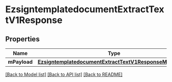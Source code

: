 # EzsigntemplatedocumentExtractTextV1Response

## Properties
Name | Type | Description | Notes
------------ | ------------- | ------------- | -------------
**mPayload** | [**EzsigntemplatedocumentExtractTextV1ResponseMPayload***](EzsigntemplatedocumentExtractTextV1ResponseMPayload.md) |  | 

[[Back to Model list]](../README.md#documentation-for-models) [[Back to API list]](../README.md#documentation-for-api-endpoints) [[Back to README]](../README.md)


